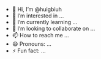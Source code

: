- 👋 Hi, I’m @huigbiuh
- 👀 I’m interested in ...
- 🌱 I’m currently learning ...
- 💞️ I’m looking to collaborate on ...
- 📫 How to reach me ...
- 😄 Pronouns: ...
- ⚡ Fun fact: ...

<!---
huigbiuh/huigbiuh is a ✨ special ✨ repository because its `README.md` (this file) appears on your GitHub profile.
You can click the Preview link to take a look at your changes.
--->
